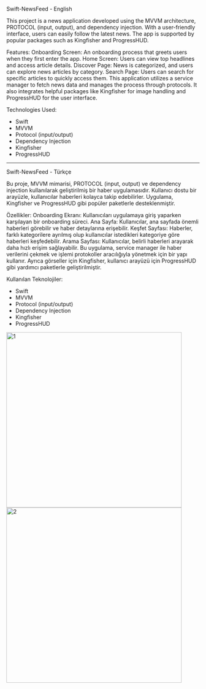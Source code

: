 Swift-NewsFeed - English

This project is a news application developed using the MVVM architecture, PROTOCOL (input, output), and dependency injection. With a user-friendly interface, users can easily follow the latest news. The app is supported by popular packages such as Kingfisher and ProgressHUD.

Features:
Onboarding Screen: An onboarding process that greets users when they first enter the app.
Home Screen: Users can view top headlines and access article details.
Discover Page: News is categorized, and users can explore news articles by category.
Search Page: Users can search for specific articles to quickly access them.
This application utilizes a service manager to fetch news data and manages the process through protocols. It also integrates helpful packages like Kingfisher for image handling and ProgressHUD for the user interface.

Technologies Used:
- Swift
- MVVM
- Protocol (input/output)
- Dependency Injection
- Kingfisher
- ProgressHUD





---------------------------------




Swift-NewsFeed - Türkçe

Bu proje, MVVM mimarisi, PROTOCOL (input, output) ve dependency injection kullanılarak geliştirilmiş bir haber uygulamasıdır. Kullanıcı dostu bir arayüzle, kullanıcılar haberleri kolayca takip edebilirler. Uygulama, Kingfisher ve ProgressHUD gibi popüler paketlerle desteklenmiştir.

Özellikler:
Onboarding Ekranı: Kullanıcıları uygulamaya giriş yaparken karşılayan bir onboarding süreci.
Ana Sayfa: Kullanıcılar, ana sayfada önemli haberleri görebilir ve haber detaylarına erişebilir.
Keşfet Sayfası: Haberler, farklı kategorilere ayrılmış olup kullanıcılar istedikleri kategoriye göre haberleri keşfedebilir.
Arama Sayfası: Kullanıcılar, belirli haberleri arayarak daha hızlı erişim sağlayabilir.
Bu uygulama, service manager ile haber verilerini çekmek ve işlemi protokoller aracılığıyla yönetmek için bir yapı kullanır. Ayrıca görseller için Kingfisher, kullanıcı arayüzü için ProgressHUD gibi yardımcı paketlerle geliştirilmiştir.

Kullanılan Teknolojiler:
- Swift
- MVVM
- Protocol (input/output)
- Dependency Injection
- Kingfisher
- ProgressHUD




<img width="457" alt="1" src="https://github.com/user-attachments/assets/553de1b6-b959-4cab-953a-1113de7be2c2" />

<img width="457" alt="2" src="https://github.com/user-attachments/assets/f904f7d1-f610-484c-b626-21c54d4d81e7" />


